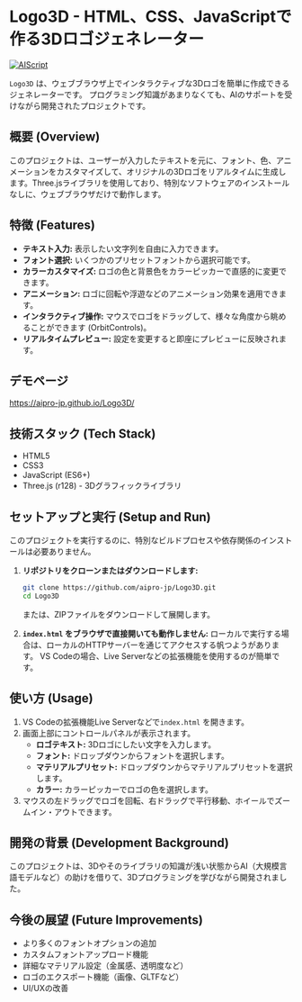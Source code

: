 # Logo3D - HTML、CSS、JavaScriptで作る3Dロゴジェネレーター

[![AIScript](https://img.shields.io/badge/AI%20Assisted-Yes-brightgreen)](https://gemini.google.com/) <!-- AI支援で作成した場合のバッジ例 -->

`Logo3D` は、ウェブブラウザ上でインタラクティブな3Dロゴを簡単に作成できるジェネレーターです。
プログラミング知識があまりなくても、AIのサポートを受けながら開発されたプロジェクトです。

## 概要 (Overview)

このプロジェクトは、ユーザーが入力したテキストを元に、フォント、色、アニメーションをカスタマイズして、オリジナルの3Dロゴをリアルタイムに生成します。Three.jsライブラリを使用しており、特別なソフトウェアのインストールなしに、ウェブブラウザだけで動作します。

## 特徴 (Features)

*   **テキスト入力:** 表示したい文字列を自由に入力できます。
*   **フォント選択:** いくつかのプリセットフォントから選択可能です。
*   **カラーカスタマイズ:** ロゴの色と背景色をカラーピッカーで直感的に変更できます。
*   **アニメーション:** ロゴに回転や浮遊などのアニメーション効果を適用できます。
*   **インタラクティブ操作:** マウスでロゴをドラッグして、様々な角度から眺めることができます (OrbitControls)。
*   **リアルタイムプレビュー:** 設定を変更すると即座にプレビューに反映されます。

## デモページ
https://aipro-jp.github.io/Logo3D/

## 技術スタック (Tech Stack)

*   HTML5
*   CSS3
*   JavaScript (ES6+)
*   Three.js (r128) - 3Dグラフィックライブラリ

## セットアップと実行 (Setup and Run)

このプロジェクトを実行するのに、特別なビルドプロセスや依存関係のインストールは必要ありません。

1.  **リポジトリをクローンまたはダウンロードします:**
    ```bash
    git clone https://github.com/aipro-jp/Logo3D.git
    cd Logo3D
    ```
    または、ZIPファイルをダウンロードして展開します。

2.  **`index.html` をブラウザで直接開いても動作しません:**
    ローカルで実行する場合は、ローカルのHTTPサーバーを通じてアクセスする帆つようがあります。
    VS Codeの場合、Live Serverなどの拡張機能を使用するのが簡単です。

## 使い方 (Usage)

1.  VS Codeの拡張機能Live Serverなどで`index.html` を開きます。
2.  画面上部にコントロールパネルが表示されます。
    *   **ロゴテキスト:** 3Dロゴにしたい文字を入力します。
    *   **フォント:** ドロップダウンからフォントを選択します。
    *   **マテリアルプリセット:** ドロップダウンからマテリアルプリセットを選択します。
    *   **カラー:** カラーピッカーでロゴの色を選択します。
3.  マウスの左ドラッグでロゴを回転、右ドラッグで平行移動、ホイールでズームイン・アウトできます。

## 開発の背景 (Development Background)

このプロジェクトは、3Dやそのライブラリの知識が浅い状態からAI（大規模言語モデルなど）の助けを借りて、3Dプログラミングを学びながら開発されました。

## 今後の展望 (Future Improvements)

*   より多くのフォントオプションの追加
*   カスタムフォントアップロード機能
*   詳細なマテリアル設定（金属感、透明度など）
*   ロゴのエクスポート機能（画像、GLTFなど）
*   UI/UXの改善
